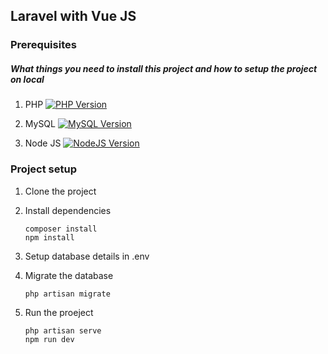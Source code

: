 ## Laravel with Vue JS 

### Prerequisites
##### What things you need to install this project and how to setup the project on local
1. PHP [![PHP Version](https://img.shields.io/badge/Version-8.1.*-green)](https://www.php.net/releases/8.1_0.php)

2. MySQL [![MySQL Version](https://img.shields.io/badge/Version-5.6.*-green)](https://downloads.mysql.com/archives/community/?version=5.6.23)

3. Node JS [![NodeJS Version](https://img.shields.io/badge/Version-16.0.*-green)]((https://nodejs.org/en/blog/release/v16.0.0)https://nodejs.org/en/blog/release/v16.0.0)

### Project setup
1. Clone the project

2. Install dependencies
   ```
   composer install
   npm install
   ```

4. Setup database details in .env

5. Migrate the database 
     ```sh  
     php artisan migrate
     ```

6. Run the proeject
   ```
   php artisan serve
   npm run dev
   ```
